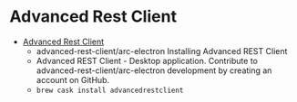 # Advanced Rest Client
- [Advanced Rest Client](https://github.com/advanced-rest-client/arc-electron)
  -  advanced-rest-client/arc-electron Installing Advanced REST Client
  - Advanced REST Client - Desktop application. Contribute to advanced-rest-client/arc-electron development by creating an account on GitHub.
  - `brew cask install advancedrestclient`
